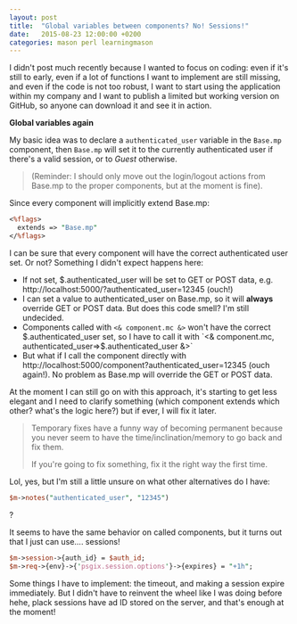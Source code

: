 ```yaml
---
layout: post
title:  "Global variables between components? No! Sessions!"
date:   2015-08-23 12:00:00 +0200
categories: mason perl learningmason
---
```


I didn't post much recently because I wanted to focus on coding: even if it's still to early,
even if a lot of functions I want to implement are still missing, and even if the code is not
too robust, I want to start using the application within my company and I want to publish a
limited but working version on GitHub, so anyone can download it and see it in action.

**Global variables again**

My basic idea was to declare a `authenticated_user` variable in the `Base.mp` component,
then `Base.mp` will set it to the currently authenticated user if there's a valid session,
or to *Guest* otherwise.

> (Reminder: I should only move out the login/logout actions from Base.mp to the proper components, but at the moment is fine).

Since every component will implicitly extend Base.mp:

````perl
<%flags>
  extends => "Base.mp"
</%flags>
````

I can be sure that every component will have the correct authenticated user set. Or not? Something I didn't expect happens here:

- If not set, $.authenticated_user will be set to GET or POST data, e.g. http://localhost:5000/?authenticated_user=12345 (ouch!)</li>
- I can set a value to authenticated_user on Base.mp, so it will <strong>always</strong> override GET or POST data. But does this code smell? I'm still undecided.</li>
- Components called with `<& component.mc &>` won't have the correct $.authenticated_user set, so I have to call it with
  `<& component.mc, authenticated_user=>$.authenticated_user &>`
- But what if I call the component directly with http://localhost:5000/component?authenticated_user=12345 (ouch again!). No problem as Base.mp will override the GET or POST data.

At the moment I can still go on with this approach, it's starting to get less elegant and I need to clarify something
(which component extends which other? what's the logic here?) but if ever, I will fix it later.

>Temporary fixes have a funny way of becoming permanent because you never seem to have the time/inclination/memory to go back and fix them.
>
>If you're going to fix something, fix it the right way the first time.

Lol, yes, but I'm still a little unsure on what other alternatives do I have:

````perl
$m->notes("authenticated_user", "12345")
````

?

It seems to have the same behavior on called components, but it turns out that I just can use.... sessions!

````perl
$m->session->{auth_id} = $auth_id;
$m->req->{env}->{'psgix.session.options'}->{expires} = "+1h";
````

Some things I have to implement: the timeout, and making a session expire immediately. But I didn't have to reinvent the wheel like I was doing before hehe, plack sessions have ad ID stored on the server, and that's enough at the moment!